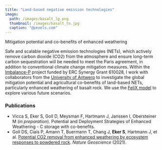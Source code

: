 ```yaml
---
title: "Land-based negative emission technologies"
image: 
  path: /images/basalt_lg.png
  thumbnail: /images/basalt_tn.jpg
  caption: "@pexels.com"
---
```

Mitigation potential and co-benefits of enhanced weathering

Safe and scalable negative emission technologies (NETs), which actively remove carbon dioxide (CO2) 
from the atmosphere and ensure long-term carbon sequestration will be needed to meet the Paris agreement, 
in addition to conventional climate change mitigation measures. 
Within the [Imbalance-P](http://imbalancep-erc.creaf.cat/) project funded by ERC Synergy Grant 610028, 
I work with collaborators from the [University of Antwerp](https://www.uantwerpen.be/en/research-groups/global-change-ecology/) to 
investigate the global mitigation potential and agricultural co-benefits of land-based NETs, particularly enhanced weathering of basalt rock. 
We use the [FeliX model](https://www.iiasa.ac.at/web/home/research/researchPrograms/EcosystemsServicesandManagement/Felix_Model.html) 
to explore various future scenarios.

### Publications

- Vicca S, Eker S, Goll D, Meysman F, Hartmann J, Janssen I, Obersteiner M (*in preparation*). Potential and Deployment Strategies of Enhanced
Weathering - C storage with co-benefits.
- Goll DS, Ciais P, Amann T, Buermann T, Chang J, **Eker S**, Hartmann J, et al. [Potential CO2 removal from enhanced weathering by ecosystem responses to powdered rock](https://www.nature.com/articles/s41561-021-00798-x). *Nature Geoscience* (2021).

